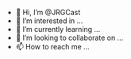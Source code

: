 - 👋 Hi, I’m @JRGCast
- 👀 I’m interested in ...
- 🌱 I’m currently learning ...
- 💞️ I’m looking to collaborate on ...
- 📫 How to reach me ...

<!---
JRGCast/JRGCast is a ✨ special ✨ repository because its `README.md` (this file) appears on your GitHub profile.
You can click the Preview link to take a look at your changes.
--->
